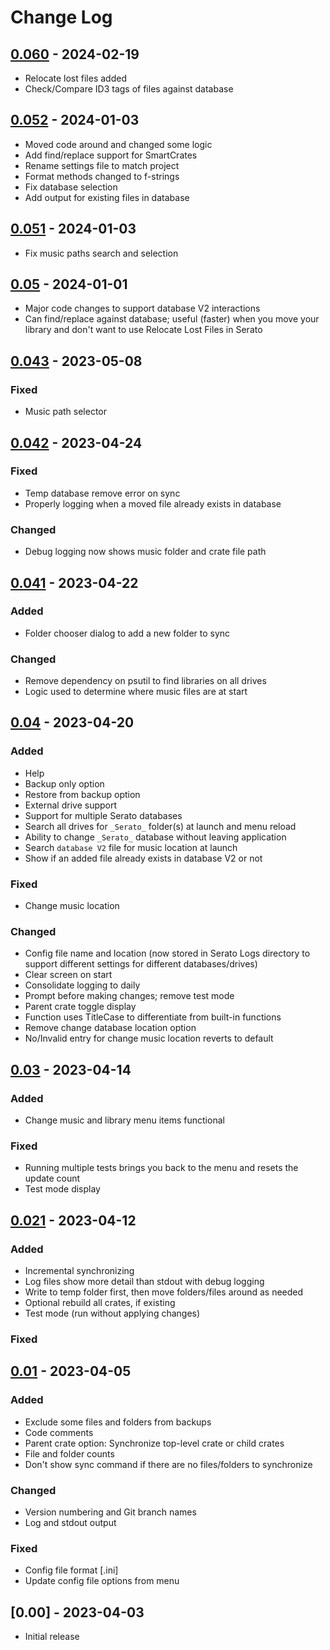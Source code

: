 # Change Log

## [0.060](https://github.com/davdmrgn/SeratoFolderCrateSync/releases/tag/v0.060) - 2024-02-19
- Relocate lost files added
- Check/Compare ID3 tags of files against database

## [0.052](https://github.com/davdmrgn/SeratoFolderCrateSync/releases/tag/v0.052) - 2024-01-03
- Moved code around and changed some logic
- Add find/replace support for SmartCrates
- Rename settings file to match project
- Format methods changed to f-strings
- Fix database selection
- Add output for existing files in database

## [0.051](https://github.com/davdmrgn/SeratoFolderCrateSync/releases/tag/v0.051) - 2024-01-03
- Fix music paths search and selection

## [0.05](https://github.com/davdmrgn/SeratoFolderCrateSync/releases/tag/v0.05) - 2024-01-01
- Major code changes to support database V2 interactions
- Can find/replace against database; useful (faster) when you move your library and don't want to use Relocate Lost Files in Serato

## [0.043](https://github.com/davdmrgn/SeratoFolderCrateSync/releases/tag/v0.043) - 2023-05-08

### Fixed
- Music path selector

## [0.042](https://github.com/davdmrgn/SeratoFolderCrateSync/releases/tag/v0.042) - 2023-04-24

### Fixed
- Temp database remove error on sync
- Properly logging when a moved file already exists in database

### Changed
- Debug logging now shows music folder and crate file path

## [0.041](https://github.com/davdmrgn/SeratoFolderCrateSync/releases/tag/v0.041) - 2023-04-22

### Added
- Folder chooser dialog to add a new folder to sync

### Changed
- Remove dependency on psutil to find libraries on all drives
- Logic used to determine where music files are at start

## [0.04](https://github.com/davdmrgn/SeratoFolderCrateSync/releases/tag/v0.04) - 2023-04-20

### Added
- Help
- Backup only option
- Restore from backup option
- External drive support
- Support for multiple Serato databases
- Search all drives for `_Serato_` folder(s) at launch and menu reload
- Ability to change `_Serato_` database without leaving application
- Search `database V2` file for music location at launch
- Show if an added file already exists in database V2 or not

### Fixed
- Change music location

### Changed
- Config file name and location (now stored in Serato Logs directory to support different settings for different databases/drives)
- Clear screen on start
- Consolidate logging to daily
- Prompt before making changes; remove test mode
- Parent crate toggle display
- Function uses TitleCase to differentiate from built-in functions
- Remove change database location option
- No/Invalid entry for change music location reverts to default

## [0.03](https://github.com/davdmrgn/SeratoFolderCrateSync/releases/tag/v0.03) - 2023-04-14

### Added
- Change music and library menu items functional

### Fixed
- Running multiple tests brings you back to the menu and resets the update count
- Test mode display

## [0.021](https://github.com/davdmrgn/SeratoFolderCrateSync/releases/tag/v0.021) - 2023-04-12

### Added
- Incremental synchronizing
- Log files show more detail than stdout with debug logging
- Write to temp folder first, then move folders/files around as needed
- Optional rebuild all crates, if existing
- Test mode (run without applying changes)

### Fixed

## [0.01](https://github.com/davdmrgn/SeratoFolderCrateSync/releases/tag/v0.01) - 2023-04-05

### Added
- Exclude some files and folders from backups
- Code comments
- Parent crate option: Synchronize top-level crate or child crates
- File and folder counts
- Don't show sync command if there are no files/folders to synchronize

### Changed
- Version numbering and Git branch names
- Log and stdout output

### Fixed
- Config file format [.ini]
- Update config file options from menu

## [0.00] - 2023-04-03

- Initial release

